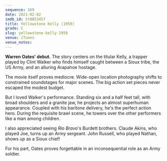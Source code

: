 ```yaml
---
sequence: 169
date: 2021-02-02
imdb_id: tt0053457
title: Yellowstone Kelly (1959)
grade: C
slug: yellowstone-kelly-1959
venue: iTunes
venue_notes:
---
```


**Warren Oates' debut.** The story centers on the titular Kelly, a trapper played by Clint Walker who finds himself caught between a Sioux tribe, the US Army, and an alluring Arapahoe hostage.

<!-- end -->

The movie itself proves mediocre. Wide-open location photography shifts to constrained soundstages for major scenes. The big action set pieces never escaped the modest budget.

But I loved Walker's performance. Standing six and a half feet tall, with broad shoulders and a granite jaw, he projects an almost superhuman appearance. Coupled with his baritone delivery, he's the perfect action hero. During the requisite brawl scene, he towers over the other performers like a man among children.

I also appreciated seeing <span data-imdb-id="tt0053221">_Rio Bravo_</span>'s Burdett brothers. Claude Akins, who played Joe, turns up an Army sergeant. John Russell, who played Nathan, shows up as a Sioux chief!

For his part, Oates proves forgettable in an inconsequential role as an Army soldier.
